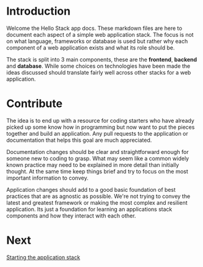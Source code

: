 # Introduction

Welcome the Hello Stack app docs. These markdown files are here to document each aspect of a simple web application stack. The focus is not on what language, frameworks or database is used but rather why each component of a web application exists and what its role should be.

The stack is split into 3 main components, these are the **frontend**, **backend** and **database**. While some choices on technologies have been made the ideas discussed should translate fairly well across other stacks for a web application.

# Contribute

The idea is to end up with a resource for coding starters who have already picked up some know how in programming but now want to put the pieces together and build an application. Any pull requests to the application or documentation that helps this goal are much appreciated.

Documentation changes should be clear and straightforward enough for someone new to coding to grasp. What may seem like a common widely known practice may need to be explained in more detail than initially thought. At the same time keep things brief and try to focus on the most important information to convey.

Application changes should add to a good basic foundation of best practices that are as agnostic as possible. We're not trying to convey the latest and greatest framework or making the most complex and resilient application. Its just a foundation for learning an applications stack components and how they interact with each other.

# Next

[Starting the application stack](2-starting-the-app.md)